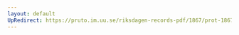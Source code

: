 ```yaml
---
layout: default
UpRedirect: https://pruto.im.uu.se/riksdagen-records-pdf/1867/prot-1867--ak--410/prot-1867--ak--410_037.pdf
---
```

